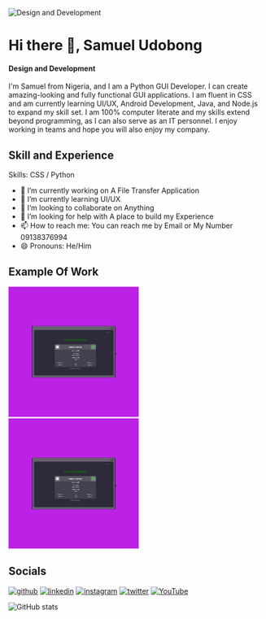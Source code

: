 ![Design and Development](https://media.licdn.com/dms/image/v2/D5616AQFHtKAK5QXmEw/profile-displaybackgroundimage-shrink_350_1400/profile-displaybackgroundimage-shrink_350_1400/0/1726206417751?e=1731542400&v=beta&t=ud-T59SO3iCZwt1ovTPE8XEY12XaWLcNbrdYbkR_1Bc)

# Hi there 👋, Samuel Udobong
#### Design and Development
I'm Samuel from Nigeria, and I am a Python GUI Developer. I can create amazing-looking and fully functional GUI applications. I am fluent in CSS and am currently learning UI/UX, Android Development, Java, and Node.js to expand my skill set. I am 100% computer literate and my skills extend beyond programming, as I can also serve as an IT personnel. I enjoy working in teams and hope you will also enjoy my company.

## Skill and Experience
Skills: CSS / Python

- 🔭 I’m currently working on A File Transfer Application 
- 🌱 I’m currently learning UI/UX 
- 👯 I’m looking to collaborate on Anything 
- 🤔 I’m looking for help with A place to build my Experience 
- 📫 How to reach me: You can reach me by Email or My Number 09138376994 
- 😄 Pronouns: He/Him

## Example Of Work

<img src="https://github.com/samueludobong/samueludobong/blob/main/3dgifmaker39924.gif" width="256" />

<img src="https://github.com/samueludobong/samueludobong/blob/main/3dgifmaker39924.gif" width="256" />

## Socials

[<img src='https://cdn.jsdelivr.net/npm/simple-icons@3.0.1/icons/github.svg' alt='github' height='40' color='white'>](https://github.com/samueludobong)  [<img src='https://cdn.jsdelivr.net/npm/simple-icons@3.0.1/icons/linkedin.svg' alt='linkedin' height='40'>](https://www.linkedin.com/in/samuel-udobong/)  [<img src='https://cdn.jsdelivr.net/npm/simple-icons@3.0.1/icons/instagram.svg' alt='instagram' height='40'>](https://www.instagram.com/northfrommars/)  [<img src='https://cdn.jsdelivr.net/npm/simple-icons@3.0.1/icons/twitter.svg' alt='twitter' height='40'>](https://twitter.com/northfrommars)  [<img src='https://cdn.jsdelivr.net/npm/simple-icons@3.0.1/icons/youtube.svg' alt='YouTube' height='40'>](https://www.youtube.com/@northfrommars)  

![GitHub stats](https://github-readme-stats.vercel.app/api?username=samueludobong&show_icons=true)  


